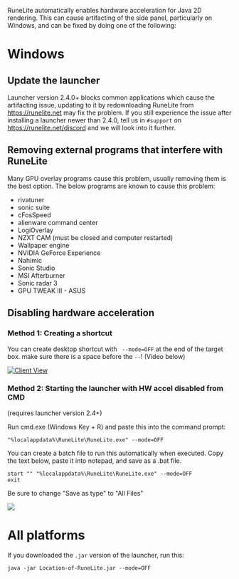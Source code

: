 RuneLite automatically enables hardware acceleration for Java 2D rendering. This can cause artifacting of the side panel, particularly on Windows, and can be fixed by doing one of the following:


# Windows

## Update the launcher

Launcher version 2.4.0+ blocks common applications which cause the artifacting issue, updating to it by redownloading RuneLite from https://runelite.net may fix the problem. If you still experience the issue after installing a launcher newer than 2.4.0, tell us in `#support` on https://runelite.net/discord and we will look into it further.

## Removing external programs that interfere with RuneLite

Many GPU overlay programs cause this problem, usually removing them is the best option. The below programs are known to cause this problem:

* rivatuner
* sonic suite
* cFosSpeed
* alienware command center
* LogiOverlay
* NZXT CAM (must be closed and computer restarted)
* Wallpaper engine
* NVIDIA GeForce Experience
* Nahimic
* Sonic Studio
* MSI Afterburner
* Sonic radar 3
* GPU TWEAK III - ASUS

## Disabling hardware acceleration

### Method 1: Creating a shortcut

You can create desktop shortcut with ` --mode=OFF` at the end of the target box. make sure there is a space before the `--`! (Video below)

[![Client View](https://thumbs.gfycat.com/DamagedWealthyKoalabear-size_restricted.gif)](https://gfycat.com/DamagedWealthyKoalabear)

### Method 2: Starting the launcher with HW accel disabled from CMD
(requires launcher version 2.4+)

Run cmd.exe (Windows Key + R) and paste this into the command prompt:
```
"%localappdata%\RuneLite\RuneLite.exe" --mode=OFF
```


You can create a batch file to run this automatically when executed.  Copy the text below, paste it into notepad, and save as a .bat file.  
```
start "" "%localappdata%\RuneLite\RuneLite.exe" --mode=OFF
exit
``` 

Be sure to change "Save as type" to "All Files"

![](https://i.imgur.com/SeTB5Tl.png)



# All platforms

If you downloaded the `.jar` version of the launcher, run this:

```
java -jar Location-of-RuneLite.jar --mode=OFF
```
